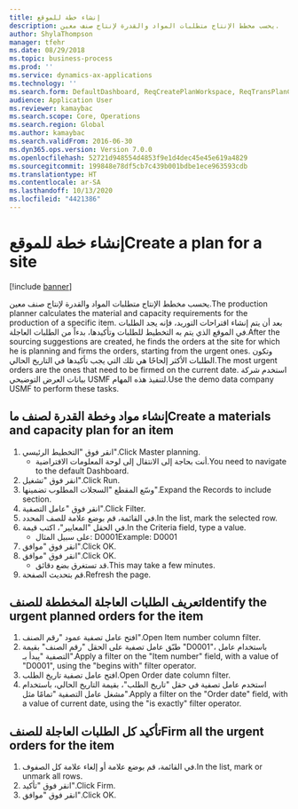 ```yaml
---
title: إنشاء خطة للموقع
description: يحسب مخطط الإنتاج متطلبات المواد والقدرة لإنتاج صنف معين.
author: ShylaThompson
manager: tfehr
ms.date: 08/29/2018
ms.topic: business-process
ms.prod: ''
ms.service: dynamics-ax-applications
ms.technology: ''
ms.search.form: DefaultDashboard, ReqCreatePlanWorkspace, ReqTransPlanCard, ReqTransPOUrgentFormPart, SysQueryForm
audience: Application User
ms.reviewer: kamaybac
ms.search.scope: Core, Operations
ms.search.region: Global
ms.author: kamaybac
ms.search.validFrom: 2016-06-30
ms.dyn365.ops.version: Version 7.0.0
ms.openlocfilehash: 52721d948554d4853f9e1d4dec45e45e619a4829
ms.sourcegitcommit: 199848e78df5cb7c439b001bdbe1ece963593cdb
ms.translationtype: HT
ms.contentlocale: ar-SA
ms.lasthandoff: 10/13/2020
ms.locfileid: "4421386"
---
```

# <a name="create-a-plan-for-a-site"></a><span data-ttu-id="f85a6-103">إنشاء خطة للموقع</span><span class="sxs-lookup"><span data-stu-id="f85a6-103">Create a plan for a site</span></span>

[!include [banner](../../includes/banner.md)]

<span data-ttu-id="f85a6-104">يحسب مخطط الإنتاج متطلبات المواد والقدرة لإنتاج صنف معين.</span><span class="sxs-lookup"><span data-stu-id="f85a6-104">The production planner calculates the material and capacity requirements for the production of a specific item.</span></span> <span data-ttu-id="f85a6-105">بعد أن يتم إنشاء اقتراحات التوريد، فإنه يجد الطلبات في الموقع الذي يتم به التخطيط للطلبات وتأكيدها، بدءاً من الطلبات العاجلة.</span><span class="sxs-lookup"><span data-stu-id="f85a6-105">After the sourcing suggestions are created, he finds the orders at the site for which he is planning and firms the orders, starting from the urgent ones.</span></span> <span data-ttu-id="f85a6-106">وتكون الطلبات الأكثر إلحاحًا هي تلك التي يجب تأكيدها في التاريخ الحالي.</span><span class="sxs-lookup"><span data-stu-id="f85a6-106">The most urgent orders are the ones that need to be firmed on the current date.</span></span> <span data-ttu-id="f85a6-107">استخدم شركة بيانات العرض التوضيحي USMF لتنفيذ هذه المهام.</span><span class="sxs-lookup"><span data-stu-id="f85a6-107">Use the demo data company USMF to perform these tasks.</span></span>


## <a name="create-a-materials-and-capacity-plan-for-an-item"></a><span data-ttu-id="f85a6-108">إنشاء مواد وخطة القدرة لصنف ما</span><span class="sxs-lookup"><span data-stu-id="f85a6-108">Create a materials and capacity plan for an item</span></span>
1. <span data-ttu-id="f85a6-109">انقر فوق "التخطيط الرئيسي‬".</span><span class="sxs-lookup"><span data-stu-id="f85a6-109">Click Master planning.</span></span>
    * <span data-ttu-id="f85a6-110">أنت بحاجة إلى الانتقال إلى لوحة المعلومات الافتراضية.</span><span class="sxs-lookup"><span data-stu-id="f85a6-110">You need to navigate to the default Dashboard.</span></span>  
2. <span data-ttu-id="f85a6-111">انقر فوق "تشغيل".</span><span class="sxs-lookup"><span data-stu-id="f85a6-111">Click Run.</span></span>
3. <span data-ttu-id="f85a6-112">وسّع المقطع "السجلات المطلوب تضمينها‬".</span><span class="sxs-lookup"><span data-stu-id="f85a6-112">Expand the Records to include section.</span></span>
4. <span data-ttu-id="f85a6-113">انقر فوق "عامل التصفية".</span><span class="sxs-lookup"><span data-stu-id="f85a6-113">Click Filter.</span></span>
5. <span data-ttu-id="f85a6-114">في القائمة، قم بوضع علامة للصف المحدد.</span><span class="sxs-lookup"><span data-stu-id="f85a6-114">In the list, mark the selected row.</span></span>
6. <span data-ttu-id="f85a6-115">في الحقل "المعايير"، اكتب قيمة.</span><span class="sxs-lookup"><span data-stu-id="f85a6-115">In the Criteria field, type a value.</span></span>
    * <span data-ttu-id="f85a6-116">على سبيل المثال: D0001</span><span class="sxs-lookup"><span data-stu-id="f85a6-116">Example: D0001</span></span>  
7. <span data-ttu-id="f85a6-117">انقر فوق "موافق".</span><span class="sxs-lookup"><span data-stu-id="f85a6-117">Click OK.</span></span>
8. <span data-ttu-id="f85a6-118">انقر فوق "موافق".</span><span class="sxs-lookup"><span data-stu-id="f85a6-118">Click OK.</span></span>
    * <span data-ttu-id="f85a6-119">قد تستغرق بضع دقائق.</span><span class="sxs-lookup"><span data-stu-id="f85a6-119">This may take a few minutes.</span></span>  
9. <span data-ttu-id="f85a6-120">قم بتحديث الصفحة.</span><span class="sxs-lookup"><span data-stu-id="f85a6-120">Refresh the page.</span></span>

## <a name="identify-the-urgent-planned-orders-for-the-item"></a><span data-ttu-id="f85a6-121">تعريف الطلبات العاجلة المخططة للصنف</span><span class="sxs-lookup"><span data-stu-id="f85a6-121">Identify the urgent planned orders for the item</span></span>
1. <span data-ttu-id="f85a6-122">افتح عامل تصفية عمود "رقم الصنف".</span><span class="sxs-lookup"><span data-stu-id="f85a6-122">Open Item number column filter.</span></span>
2. <span data-ttu-id="f85a6-123">طبّق عامل تصفية على الحقل "رقم الصنف" بقيمة "D0001"، باستخدام عامل التصفية "يبدأ بـ".</span><span class="sxs-lookup"><span data-stu-id="f85a6-123">Apply a filter on the "Item number" field, with a value of "D0001", using the "begins with" filter operator.</span></span>
3. <span data-ttu-id="f85a6-124">افتح عامل تصفية تاريخ الطلب.</span><span class="sxs-lookup"><span data-stu-id="f85a6-124">Open Order date column filter.</span></span>
4. <span data-ttu-id="f85a6-125">استخدم عامل تصفية في حقل "تاريخ الطلب"، بقيمة التاريخ الحالي، باستخدام مشغل عامل التصفية "تمامًا مثل".</span><span class="sxs-lookup"><span data-stu-id="f85a6-125">Apply a filter on the "Order date" field, with a value of current date, using the "is exactly" filter operator.</span></span>

## <a name="firm-all-the-urgent-orders-for-the-item"></a><span data-ttu-id="f85a6-126">تأكيد كل الطلبات العاجلة للصنف</span><span class="sxs-lookup"><span data-stu-id="f85a6-126">Firm all the urgent orders for the item</span></span>
1. <span data-ttu-id="f85a6-127">في القائمة، قم بوضع علامة أو إلغاء علامة كل الصفوف.</span><span class="sxs-lookup"><span data-stu-id="f85a6-127">In the list, mark or unmark all rows.</span></span>
2. <span data-ttu-id="f85a6-128">انقر فوق "تأكيد".</span><span class="sxs-lookup"><span data-stu-id="f85a6-128">Click Firm.</span></span>
3. <span data-ttu-id="f85a6-129">انقر فوق "موافق".</span><span class="sxs-lookup"><span data-stu-id="f85a6-129">Click OK.</span></span>

